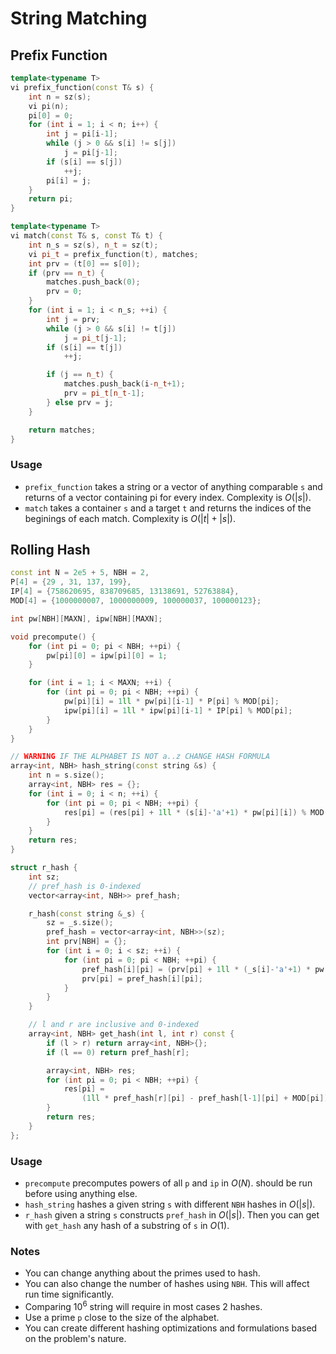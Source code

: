 # String Matching

## Prefix Function

```cpp
template<typename T>
vi prefix_function(const T& s) {
    int n = sz(s);
    vi pi(n);
    pi[0] = 0;
    for (int i = 1; i < n; i++) {
        int j = pi[i-1];
        while (j > 0 && s[i] != s[j])
            j = pi[j-1];
        if (s[i] == s[j])
            ++j;
        pi[i] = j;
    }
    return pi;
}

template<typename T>
vi match(const T& s, const T& t) {
    int n_s = sz(s), n_t = sz(t);
    vi pi_t = prefix_function(t), matches;
    int prv = (t[0] == s[0]);
    if (prv == n_t) {
        matches.push_back(0);
        prv = 0;
    }
    for (int i = 1; i < n_s; ++i) {
        int j = prv;
        while (j > 0 && s[i] != t[j])
            j = pi_t[j-1];
        if (s[i] == t[j])
            ++j;

        if (j == n_t) {
            matches.push_back(i-n_t+1);
            prv = pi_t[n_t-1];
        } else prv = j;
    }

    return matches;
}
```

### Usage

- `prefix_function` takes a string or a vector of anything comparable `s` and returns of a vector containing pi for every index. Complexity is $O(|s|)$.
- `match` takes a container `s` and a target `t` and returns the indices of the beginings of each match. Complexity is $O(|t|+|s|)$.

## Rolling Hash

```cpp
const int N = 2e5 + 5, NBH = 2,
P[4] = {29 , 31, 137, 199},
IP[4] = {758620695, 838709685, 13138691, 52763884},
MOD[4] = {1000000007, 1000000009, 100000037, 100000123};

int pw[NBH][MAXN], ipw[NBH][MAXN];

void precompute() {
    for (int pi = 0; pi < NBH; ++pi) {
        pw[pi][0] = ipw[pi][0] = 1;
    }

    for (int i = 1; i < MAXN; ++i) {
        for (int pi = 0; pi < NBH; ++pi) {
            pw[pi][i] = 1ll * pw[pi][i-1] * P[pi] % MOD[pi];
            ipw[pi][i] = 1ll * ipw[pi][i-1] * IP[pi] % MOD[pi];
        }
    }
}

// WARNING IF THE ALPHABET IS NOT a..z CHANGE HASH FORMULA
array<int, NBH> hash_string(const string &s) {
    int n = s.size();
    array<int, NBH> res = {};
    for (int i = 0; i < n; ++i) {
        for (int pi = 0; pi < NBH; ++pi) {
            res[pi] = (res[pi] + 1ll * (s[i]-'a'+1) * pw[pi][i]) % MOD[pi];
        }
    }
    return res;
}

struct r_hash {
    int sz;
    // pref_hash is 0-indexed
    vector<array<int, NBH>> pref_hash;

    r_hash(const string &_s) {
        sz = _s.size();
        pref_hash = vector<array<int, NBH>>(sz);
        int prv[NBH] = {};
        for (int i = 0; i < sz; ++i) {
            for (int pi = 0; pi < NBH; ++pi) {
                pref_hash[i][pi] = (prv[pi] + 1ll * (_s[i]-'a'+1) * pw[pi][i]) % MOD[pi];
                prv[pi] = pref_hash[i][pi];
            }
        }
    }

    // l and r are inclusive and 0-indexed
    array<int, NBH> get_hash(int l, int r) const {
        if (l > r) return array<int, NBH>{};
        if (l == 0) return pref_hash[r];

        array<int, NBH> res;
        for (int pi = 0; pi < NBH; ++pi) {
            res[pi] =
                (1ll * pref_hash[r][pi] - pref_hash[l-1][pi] + MOD[pi]) * ipw[pi][l] % MOD[pi];
        }
        return res;
    }
};
```

### Usage

- `precompute` precomputes powers of all `p` and `ip` in $O(N)$. should be run before using anything else.
- `hash_string` hashes a given string `s` with different `NBH` hashes in $O(|s|)$.
- `r_hash` given a string `s` constructs `pref_hash` in $O(|s|)$. Then you can get with `get_hash` any hash of a substring of `s` in $O(1)$.

### Notes

- You can change anything about the primes used to hash.
- You can also change the number of hashes using `NBH`. This will affect run time significantly.
- Comparing $10^6$ string will require in most cases 2 hashes.
- Use a prime `p` close to the size of the alphabet.
- You can create different hashing optimizations and formulations based on the problem's nature.
